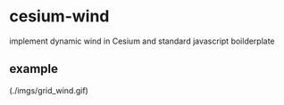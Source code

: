 # cesium-wind
implement dynamic wind in Cesium
and standard javascript boilderplate


## example
(./imgs/grid_wind.gif)